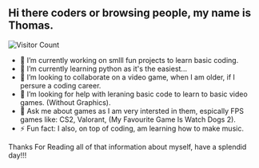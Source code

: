 ## Hi there coders or browsing people, my name is Thomas.

![Visitor Count](https://profile-counter.glitch.me/{Thomas-OMara}/count.svg)

- 🔭 I’m currently working on smlll fun projects to learn basic coding.
- 🌱 I’m currently learning python as it's the easiest...
- 👯 I’m looking to collaborate on a video game, when I am older, if I persure a coding career. 
- 🤔 I’m looking for help with leraning basic code to learn to basic video games. (Without Graphics).
- 💬 Ask me about games as I am very intersted in them, espically FPS games like: CS2, Valorant, (My Favourite Game Is Watch Dogs 2).
- ⚡ Fun fact: I also, on top of coding, am learning how to make music.
  
Thanks For Reading all of that information about myself, have a splendid day!!!
